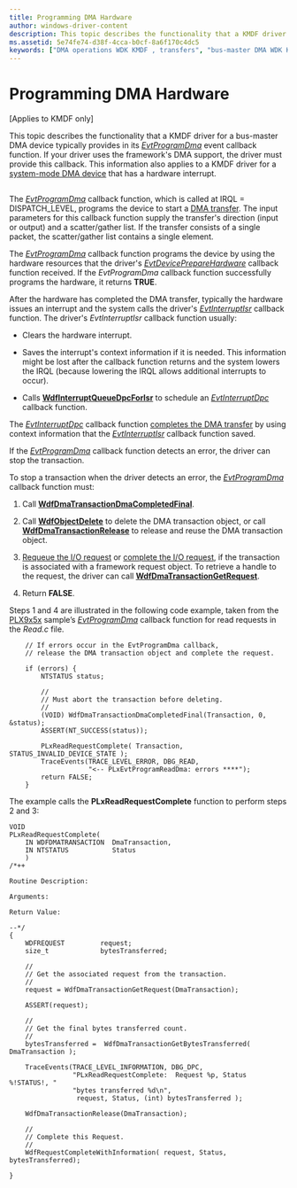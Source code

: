 ```yaml
---
title: Programming DMA Hardware
author: windows-driver-content
description: This topic describes the functionality that a KMDF driver for a bus-master DMA device typically provides in its EvtProgramDma event callback function.
ms.assetid: 5e74fe74-d38f-4cca-b0cf-8a6f170c4dc5
keywords: ["DMA operations WDK KMDF , transfers", "bus-master DMA WDK KMDF , transfers", "DMA transfers WDK KMDF , hardware", "DMA transfers WDK KMDF , starting", "starting DMA transfers WDK KMDF"]
---
```


# Programming DMA Hardware


\[Applies to KMDF only\]

This topic describes the functionality that a KMDF driver for a bus-master DMA device typically provides in its [*EvtProgramDma*](https://msdn.microsoft.com/library/windows/hardware/ff541816) event callback function. If your driver uses the framework's DMA support, the driver must provide this callback. This information also applies to a KMDF driver for a [system-mode DMA device](supporting-system-mode-dma.md) that has a hardware interrupt.

## <a href="" id="ddk-programming-dma-hardware-df"></a>


The [*EvtProgramDma*](https://msdn.microsoft.com/library/windows/hardware/ff541816) callback function, which is called at IRQL = DISPATCH\_LEVEL, programs the device to start a [DMA transfer](dma-transactions-and-dma-transfers.md). The input parameters for this callback function supply the transfer's direction (input or output) and a scatter/gather list. If the transfer consists of a single packet, the scatter/gather list contains a single element.

The [*EvtProgramDma*](https://msdn.microsoft.com/library/windows/hardware/ff541816) callback function programs the device by using the hardware resources that the driver's [*EvtDevicePrepareHardware*](https://msdn.microsoft.com/library/windows/hardware/ff540880) callback function received. If the *EvtProgramDma* callback function successfully programs the hardware, it returns **TRUE**.

After the hardware has completed the DMA transfer, typically the hardware issues an interrupt and the system calls the driver's [*EvtInterruptIsr*](https://msdn.microsoft.com/library/windows/hardware/ff541735) callback function. The driver's *EvtInterruptIsr* callback function usually:

-   Clears the hardware interrupt.

-   Saves the interrupt's context information if it is needed. This information might be lost after the callback function returns and the system lowers the IRQL (because lowering the IRQL allows additional interrupts to occur).

-   Calls [**WdfInterruptQueueDpcForIsr**](https://msdn.microsoft.com/library/windows/hardware/ff547371) to schedule an [*EvtInterruptDpc*](https://msdn.microsoft.com/library/windows/hardware/ff541721) callback function.

The [*EvtInterruptDpc*](https://msdn.microsoft.com/library/windows/hardware/ff541721) callback function [completes the DMA transfer](completing-a-dma-transfer.md) by using context information that the [*EvtInterruptIsr*](https://msdn.microsoft.com/library/windows/hardware/ff541735) callback function saved.

If the [*EvtProgramDma*](https://msdn.microsoft.com/library/windows/hardware/ff541816) callback function detects an error, the driver can stop the transaction.

To stop a transaction when the driver detects an error, the [*EvtProgramDma*](https://msdn.microsoft.com/library/windows/hardware/ff541816) callback function must:

1.  Call [**WdfDmaTransactionDmaCompletedFinal**](https://msdn.microsoft.com/library/windows/hardware/ff547049).

2.  Call [**WdfObjectDelete**](https://msdn.microsoft.com/library/windows/hardware/ff548734) to delete the DMA transaction object, or call [**WdfDmaTransactionRelease**](https://msdn.microsoft.com/library/windows/hardware/ff547114) to release and reuse the DMA transaction object.

3.  [Requeue the I/O request](requeuing-i-o-requests.md) or [complete the I/O request](completing-i-o-requests.md), if the transaction is associated with a framework request object. To retrieve a handle to the request, the driver can call [**WdfDmaTransactionGetRequest**](https://msdn.microsoft.com/library/windows/hardware/ff547094).

4.  Return **FALSE**.

Steps 1 and 4 are illustrated in the following code example, taken from the [PLX9x5x](http://go.microsoft.com/fwlink/p/?linkid=256157) sample’s [*EvtProgramDma*](https://msdn.microsoft.com/library/windows/hardware/ff541816) callback function for read requests in the *Read.c* file.

```
    // If errors occur in the EvtProgramDma callback,
    // release the DMA transaction object and complete the request.

    if (errors) {
        NTSTATUS status;

        //
        // Must abort the transaction before deleting.
        //
        (VOID) WdfDmaTransactionDmaCompletedFinal(Transaction, 0, &status);
        ASSERT(NT_SUCCESS(status));

        PLxReadRequestComplete( Transaction, STATUS_INVALID_DEVICE_STATE );
        TraceEvents(TRACE_LEVEL_ERROR, DBG_READ,
                    "<-- PLxEvtProgramReadDma: errors ****");
        return FALSE;
    }

```

The example calls the **PLxReadRequestComplete** function to perform steps 2 and 3:

```
VOID
PLxReadRequestComplete(
    IN WDFDMATRANSACTION  DmaTransaction,
    IN NTSTATUS           Status
    )
/*++

Routine Description:

Arguments:

Return Value:

--*/
{
    WDFREQUEST         request;
    size_t             bytesTransferred;

    //
    // Get the associated request from the transaction.
    //
    request = WdfDmaTransactionGetRequest(DmaTransaction);

    ASSERT(request);

    //
    // Get the final bytes transferred count.
    //
    bytesTransferred =  WdfDmaTransactionGetBytesTransferred( DmaTransaction );

    TraceEvents(TRACE_LEVEL_INFORMATION, DBG_DPC,
                "PLxReadRequestComplete:  Request %p, Status %!STATUS!, "
                "bytes transferred %d\n",
                 request, Status, (int) bytesTransferred );

    WdfDmaTransactionRelease(DmaTransaction);

    //
    // Complete this Request.
    //
    WdfRequestCompleteWithInformation( request, Status, bytesTransferred);

}
```

 

 





